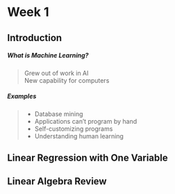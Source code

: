 # Week 1 

## Introduction


##### What is Machine Learning? 
 
>Grew out of work in AI  
>New capability for computers
 

##### Examples
> - Database mining 
> - Applications can’t program by hand
> - Self-customizing programs
> - Understanding human learning

## Linear Regression with One Variable

## Linear Algebra Review
